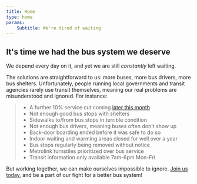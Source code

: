 ```yaml
---
title: Home
type: home
params:
    Subtitle: We're tired of waiting 
---
```


## It's time we had the bus system we deserve
We depend every day on it, and yet we are still *constantly* left waiting. 

The solutions are straightforward to us: more buses, more bus drivers, more bus shelters. Unfortunately, people running local governments and transit agencies rarely use transit themselves, meaning our real problems are misunderstood and ignored. For instance:

> * A further 10% service cut coming [later this month](rider-info/november-2021-service-cuts)
> * Not enough good bus stops with shelters
> * Sidewalks to/from bus stops in terrible condition
> * Not enough bus drivers, meaning buses often don't show up
> * Back-door boarding ended before it was safe to do so
> * Indoor waiting and warming areas closed for well over a year
> * Bus stops regularly being removed without notice
> * Metrolink turnstiles prioritized over bus service
> * Transit information only available 7am-6pm Mon-Fri

But working together, we can make ourselves impossible to ignore. [Join us today](join), and be a part of our fight for a better bus system!
